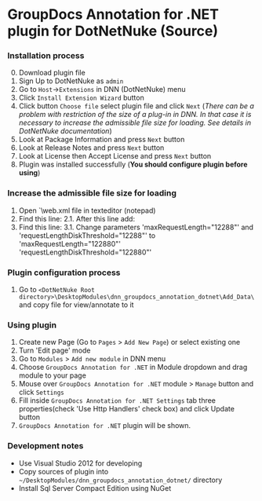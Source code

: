 GroupDocs Annotation for .NET plugin for DotNetNuke (Source)
===========================================

### Installation process
0. Download plugin file
1. Sign Up to DotNetNuke as `admin`
2. Go to `Host`->`Extensions` in DNN (DotNetNuke) menu
3. Click `Install Extension Wizard` button
4. Click button `Choose file` select plugin file and click `Next` (*There can be a problem with restriction of the size of a plug-in in DNN. In that case it is necessary to increase the admissible file size for loading. See details in DotNetNuke documentation*)
5. Look at Package Information and press `Next` button
6. Look at Release Notes and press `Next` button
7. Look at License then Accept License and press `Next` button
8. Plugin was installed successfully (<b>You should configure plugin before using</b>)

### Increase the admissible file size for loading
1. Open `<DotNetNuke Root directory>\web.xml file in texteditor (notepad)
2. Find this line: <validation validateIntegratedModeConfiguration="false" />
	2.1. After this line add:
		 <security>
		  <requestFiltering>
			<requestLimits maxAllowedContentLength="100000000" />
		  </requestFiltering>
		</security>
3. Find this line: <httpRuntime shutdownTimeout="120" executionTimeout="900" useFullyQualifiedRedirectUrl="true" maxRequestLength="12288" requestLengthDiskThreshold="12288" requestPathInvalidCharacters="&lt;,&gt;,*,%,:,\,?" requestValidationMode="2.0" />
	3.1. Change parameters 'maxRequestLength="12288"' and 'requestLengthDiskThreshold="12288"' to 'maxRequestLength="122880"' 'requestLengthDiskThreshold="122880"'


### Plugin configuration process
1. Go to `<DotNetNuke Root directory>\DesktopModules\dnn_groupdocs_annotation_dotnet\Add_Data\` and copy file for view/annotate to it
  
### Using plugin
1. Create new Page (Go to `Pages` > `Add New Page`) or select existing one
2. Turn 'Edit page' mode
3. Go to `Modules` > `Add new module` in DNN menu
4. Choose `GroupDocs Annotation for .NET` in Module dropdown and drag module to your page
5. Mouse over `GroupDocs Annotation for .NET` module > `Manage` button and click `Settings`
6. Fill inside `GroupDocs Annotation for .NET Settings` tab three properties(check 'Use Http Handlers' check box) and click Update button
7. `GroupDocs Annotation for .NET` plugin will be shown.
  
### Development notes
* Use Visual Studio 2012 for developing
* Copy sources of plugin into `~/DesktopModules/dnn_groupdocs_annotation_dotnet/` directory
* Install Sql Server Compact Edition using NuGet